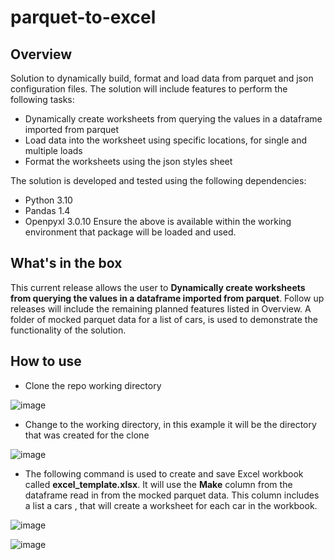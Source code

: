 # parquet-to-excel

## Overview
Solution to dynamically build, format and load data from parquet and json configuration files. The solution will include features to perform the following tasks:
- Dynamically create worksheets from querying the values in a dataframe imported from parquet
- Load data into the worksheet using specific locations, for single and multiple loads
- Format the worksheets using the json styles sheet

The solution is developed and tested using the following dependencies:
- Python 3.10
- Pandas 1.4
- Openpyxl 3.0.10
Ensure the above is available within the working environment that package will be loaded and used.

## What's in the box
This current release allows the user to **Dynamically create worksheets from querying the values in a dataframe imported from parquet**. Follow up releases will include the remaining planned features listed in Overview. A folder of mocked parquet data for a list of cars, is used to demonstrate the functionality of the solution.

## How to use
- Clone the repo working directory 

![image](https://user-images.githubusercontent.com/59668937/184549343-ed8934b5-5e0d-4b7e-8af2-72267057b461.png)

- Change to the working directory, in this example it will be the directory that was created for the clone

![image](https://user-images.githubusercontent.com/59668937/184549511-d07549fe-569b-4caf-ac21-cc06217da2a8.png)

- The following command is used to create and save Excel workbook called **excel_template.xlsx**. It will use the **Make** column from the dataframe read in from the mocked parquet data. This column includes a list a cars , that will create a worksheet for each car in the workbook.

![image](https://user-images.githubusercontent.com/59668937/184549777-6af2f426-9ac1-4586-b4aa-2f5b9ba559dc.png)


![image](https://user-images.githubusercontent.com/59668937/184549810-237e466a-8b43-4f4d-b462-53cd82c728a3.png)
